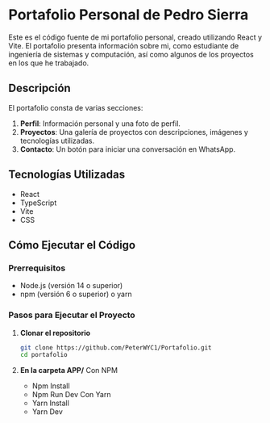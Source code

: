# Portafolio Personal de Pedro Sierra

Este es el código fuente de mi portafolio personal, creado utilizando React y Vite. El portafolio presenta información sobre mi, como estudiante de ingeniería de sistemas y computación, así como algunos de los proyectos en los que he trabajado.

## Descripción

El portafolio consta de varias secciones:

1. **Perfil**: Información personal y una foto de perfil.
2. **Proyectos**: Una galería de proyectos con descripciones, imágenes y tecnologías utilizadas.
3. **Contacto**: Un botón para iniciar una conversación en WhatsApp.

## Tecnologías Utilizadas

- React
- TypeScript
- Vite
- CSS

## Cómo Ejecutar el Código

### Prerrequisitos

- Node.js (versión 14 o superior)
- npm (versión 6 o superior) o yarn

### Pasos para Ejecutar el Proyecto

1. **Clonar el repositorio**

   ```bash
   git clone https://github.com/PeterWYC1/Portafolio.git
   cd portafolio

2. **En la carpeta APP/**
 Con NPM
      - Npm Install
      - Npm Run Dev
 Con Yarn
    - Yarn Install
    - Yarn Dev
  
   
   
